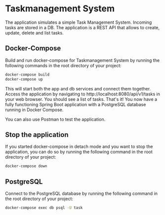 # Taskmanagement System

The application simulates a simple Task Management System. Incoming tasks are stored in a DB.
The application is a REST API that allows to create, update, delete and list tasks.


## Docker-Compose
Build and run docker-compose for Taskmanagement System by running the following commands in the root directory of your project:

```bash
docker-compose build
docker-compose up
```

This will start both the app and db services and connect them together.
Access the application by navigating to http://localhost:8080/api/v1/tasks in your web browser. You should see a list of tasks.
That's it! You now have a fully functioning Spring Boot application with a PostgreSQL database running in Docker Compose.

You can also use Postman to test the application.

## Stop the application
If you started docker-compose in detach mode and you want to stop the application, you can do so by running the following command in the root directory of your project:
```bash
docker-compose down
```

## PostgreSQL
Connect to the PostgreSQL database by running the following command in the root directory of your project:
```bash
docker-compose exec db psql -U task
```